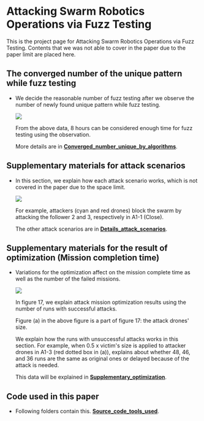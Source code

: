 # Attacking Swarm Robotics Operations via Fuzz Testing

This is the project page for Attacking Swarm Robotics Operations via Fuzz Testing. Contents that we was not able to cover in the paper due to the paper limit are placed here.

## The converged number of the unique pattern while fuzz testing

- We decide the reasonable number of fuzz testing after we observe the number of newly found unique pattern while fuzz testing.

  ![](https://github.com/psaresearch/swarm_attack/blob/main/main_1_converged.png)

  From the above data, 8 hours can be considered enough time for fuzz testing using the observation.

  More details are in **[Converged_number_unique_by_algorithms](https://github.com/psaresearch/swarm_attack/tree/main/Converged_number_unique_by_algorithms)**.

## Supplementary materials for attack scenarios

- In this section, we explain how each attack scenario works, which is not covered in the paper due to the space limit.

  ![](https://github.com/psaresearch/swarm_attack/blob/main/main_2_attack_sample_resized.gif)

  For example, attackers (cyan and red drones) block the swarm by attacking the follower 2 and 3, respectively in A1-1 (Close).

  The other attack scenarios are in **[Details_attack_scenarios](https://github.com/psaresearch/swarm_attack/tree/main/Details_attack_scenarios)**.

## Supplementary materials for the result of optimization (Mission completion time)

- Variations for the optimization affect on the mission complete time as well as the number of the failed missions.

  ![](https://github.com/psaresearch/swarm_attack/blob/main/main_3_uncovered_graph.png)

  In figure 17, we explain attack mission optimization results using the number of runs with successful attacks.

  Figure (a) in the above figure is a part of figure 17: the attack drones' size.

  We explain how the runs with unsuccessful attacks works in this section. For example, when 0.5 x victim's size is applied to attacker drones in A1-3 (red dotted box in (a)), explains about whether 48, 46, and 36 runs are the same as original ones or delayed because of the attack is needed.

  This data will be explained in **[Supplementary_optimization](https://github.com/psaresearch/swarm_attack/tree/main/Supplementary_optimization)**.

## Code used in this paper

- Following folders contain this. **[Source_code_tools_used](https://github.com/psaresearch/swarm_attack/tree/main/Source_code_attack)**.
